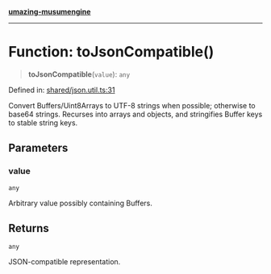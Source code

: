 [**umazing-musumengine**](../../README.md)

***

# Function: toJsonCompatible()

> **toJsonCompatible**(`value`): `any`

Defined in: [shared/json.util.ts:31](https://github.com/davinidae/umazing-musumengine/blob/e099ae72d04c46726039e2dd238802d266be3d5f/src/shared/json.util.ts#L31)

Convert Buffers/Uint8Arrays to UTF-8 strings when possible; otherwise to base64 strings.
Recurses into arrays and objects, and stringifies Buffer keys to stable string keys.

## Parameters

### value

`any`

Arbitrary value possibly containing Buffers.

## Returns

`any`

JSON-compatible representation.

